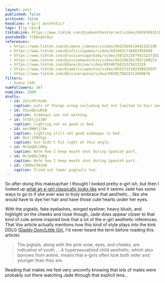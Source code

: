 ```yaml
---
layout: post
published: false
archived: false
headline: e-girl aesthetic?
tags: [lip sync]
tiktokLink: https://www.tiktok.com/@jadeontheinternet/video/6934309151820598533
youtubeID: tC8AsgGr8yc
references:
  - https://www.tiktok.com/@jimena.jimenezr/video/6932564519491325190
  - https://www.tiktok.com/@sofiiiiagomez/video/6934031736883956998
  - https://www.tiktok.com/@russiansugarbaby/video/6932523679423237381
  - https://www.tiktok.com/@jessiemaealonzo/video/6932963817857109253
  - https://www.tiktok.com/@danyrdzsaa/video/6934076815325613318
  - https://www.tiktok.com/@iamoliviaponton/video/6932532102390926597
  - https://www.tiktok.com/@divineraposo/video/6930378018313489670
filters:
  - Sunny (50)
numFollowers: 347
numLikes: 2809
drafts:
  - id: ZOloYPrXuHk
    caption: Lots of things wrong including but not limited to hair and harsh lighting.
  - id: VSyuQG1uMj8
    caption: Sideways was not working.
  - id: 5tSDtjy21NY
    caption: Lighting not as good in bed.
  - id: mer8WWtjl9w
    caption: Lighting still not good sideways in bed.
  - id: 0x2-jh8SSgc
    caption: Sun didn't hit right at this angle.
  - id: Mc3wQdLCHRg
    caption: Note how I keep mouth shut during Spanish part.
  - id: Mc3wQdLCHRg
    caption: Note how I keep mouth shut during Spanish part.
  - id: c09NxC99Jm8
    caption: Tried out lower pigtails too.
---
```


So after doing this makeup/hair I thought I looked pretty e-girl ish, but then I looked up [what an e-girl classically looks like](https://www.vox.com/the-goods/2019/8/1/20748707/egirl-definition-what-is-an-eboy) and it seems Jade has some ways to go to if she ever was to truly embrace that aesthetic... like she would have to dye her hair and have those cute hearts under her eyes.

With the pigtails, fake eyelashes, winged eyeliner, heavy blush, and highlight on the cheeks and nose though, Jade does appear closer to that kind of cute anime inspired look that a lot of the e-girl aesthetic references. That Vox article actually mentions how this kind of style plays into the kink DDLG ([Daddy Dom/Little Girl](https://www.urbandictionary.com/define.php?term=ddlg), I'd never heard the term before reading this article):

> The pigtails, along with the pink nose, eyes, and cheeks, are indicative of youth ... A hypersexualized child aesthetic, which also borrows from anime, means that e-girls often look both older and younger than they are.

Reading that makes me feel very uncomfy knowing that lots of males were probably out there watching Jade through that explicit lens...
